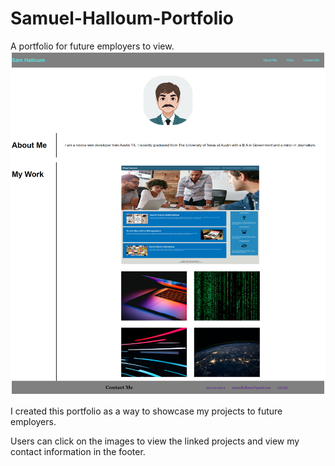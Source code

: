 # Samuel-Halloum-Portfolio
A portfolio for future employers to view.
![My Image](assets\images\screencapture-127-0-0-1-5500-index-html-2023-04-04-23_44_41.png)

I created this portfolio as a way to showcase my projects to future employers.

Users can click on the images to view the linked projects and view my contact information in the footer.